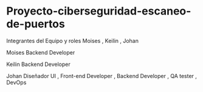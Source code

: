 # Proyecto-ciberseguridad-escaneo-de-puertos
Integrantes del Equipo y roles
Moises , Keilin , Johan

Moises
Backend Developer 

Keilin
Backend Developer

Johan
Diseñador UI ,
Front-end Developer ,
Backend Developer ,
QA tester ,
DevOps

